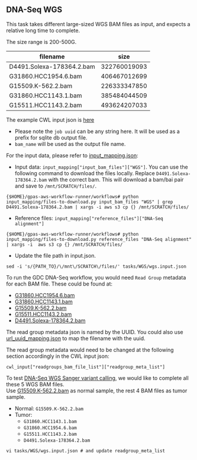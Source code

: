 ## DNA-Seq WGS

This task takes different large-sized WGS BAM files as input, and expects a relative long time to complete.

The size range is 200-500G.

filename|size
--------|----
D4491.Solexa-178364.2.bam|322760019093
G31860.HCC1954.6.bam|406467012699
G15509.K-562.2.bam|226333347850
G31860.HCC1143.1.bam|385484044509
G15511.HCC1143.2.bam|493624207033

The example CWL input json is [here](wgs.input.json)
  * Please note the `job uuid` can be any string here. It will be used as a prefix for sqlite db output file.
  * `bam_name` will be used as the output file name.

For the input data, please refer to [input_mapping.json](../../input_mapping/input_mapping.json):
* Input data: `input_mapping["input_bam_files"]["WGS"]`. You can use the following command to download the files locally. Replace `D4491.Solexa-178364.2.bam` with the correct bam. This will download a bam/bai pair and save to `/mnt/SCRATCH/files/`.
```
{$HOME}/gpas-aws-workflow-runner/workflows# python input_mapping/files-to-download.py input_bam_files "WGS" | grep D4491.Solexa-178364.2.bam | xargs -i aws s3 cp {} /mnt/SCRATCH/files/
```
* Reference files: `input_mapping["reference_files"]["DNA-Seq alignment"]`
```
{$HOME}/gpas-aws-workflow-runner/workflows# python input_mapping/files-to-download.py reference_files "DNA-Seq alignment" | xargs -i  aws s3 cp {} /mnt/SCRATCH/files/
```


* Update the file path in input.json.   
```
sed -i 's/{PATH_TO}/\/mnt\/SCRATCH\/files/' tasks/WGS/wgs.input.json
```


To run the GDC DNA-Seq workflow, you would need `Read Group` metadata for each BAM file. These could be found at:
* [G31860.HCC1954.6.bam](../../readgroup_metadata/WGS/65381caa-94d6-4a2f-8d1c-a80c6493c401.json)
* [G31860.HCC1143.1.bam](../../readgroup_metadata/WGS/a392a7cb-6edc-4076-93c5-fccb10b01819.json)
* [G15509.K-562.2.bam](../../readgroup_metadata/WGS/b5cc3b41-ce83-478a-a8da-c59cf589077e.json)
* [G15511.HCC1143.2.bam](../../readgroup_metadata/WGS/d41a889a-5eaa-49fd-b92c-68a0b9f07c87.json)
* [D4491.Solexa-178364.2.bam](../../readgroup_metadata/WGS/ee04ea82-3604-4cdd-b2d8-9c8a3de9ba38.json)

The read group metadata json is named by the UUID. You could also use [url_uuid_mapping.json](../../input_mapping/url_uuid_mapping.tsv) to map the filename with the uuid. </br>

The read group metadata would need to be changed at the following section accordingly in the CWL input json:

`cwl_input["readgroups_bam_file_list"]["readgroup_meta_list"]`

To test [DNA-Seq WGS Sanger variant calling](../../tasks/WGS-Sanger/README.md), we would like to complete all these 5 WGS BAM files. </br>
Use [G15509.K-562.2.bam](../../readgroup_metadata/WGS/65381caa-94d6-4a2f-8d1c-a80c6493c401.json) as normal sample, the rest 4 BAM files as tumor sample.

* Normal: `G15509.K-562.2.bam`
* Tumor:
  * `G31860.HCC1143.1.bam`
  * `G31860.HCC1954.6.bam`
  * `G15511.HCC1143.2.bam`
  * `D4491.Solexa-178364.2.bam`
```
vi tasks/WGS/wgs.input.json # and update readgroup_meta_list 
```

